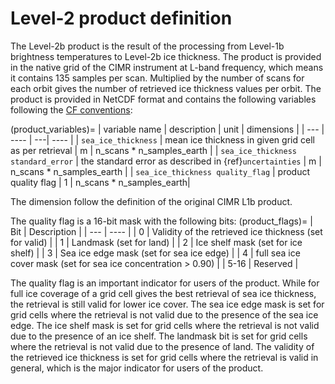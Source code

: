 # Level-2 product definition

The Level-2b product is the result of the processing from Level-1b brightness
temperatures to Level-2b ice thickness. The product is provided in the native
grid of the CIMR instrument at L-band frequency, which means it contains 135
samples per scan. Multiplied by the number of scans for each orbit gives the
number of retrieved ice thickness values per orbit. The product is provided in
NetCDF format and contains the following variables following the [CF
conventions](http://cfconventions.org/):

(product_variables)=
| variable name | description | unit | dimensions |
| --- | ---- | ---| ---- |
| `sea_ice_thickness` | mean ice thickness in given grid cell as per retrieval | m | n_scans * n_samples_earth |
| `sea_ice_thickness standard_error` | the standard error as described in {ref}`uncertainties` | m | n_scans * n_samples_earth |
| `sea_ice_thickness quality_flag` | product quality flag | 1 | n_scans * n_samples_earth| 


The dimension follow the definition of the original CIMR L1b product.

The quality flag is a 16-bit mask with the following bits:
(product_flags)=
| Bit | Description |
| --- | ---- |
| 0 | Validity of the retrieved ice thickness (set for valid) |
| 1 | Landmask (set for land) |
| 2 | Ice shelf mask (set for ice shelf) |
| 3 | Sea ice edge mask (set for sea ice edge) |
| 4 | full sea ice cover mask (set for sea ice concentration > 0.90) |
| 5-16 | Reserved |


The quality flag is an important indicator for users of the product. While for
full ice coverage of a grid cell gives the best retrieval of sea ice thickness,
the retrieval is still valid for lower ice cover. The sea ice edge mask is set
for grid cells where the retrieval is not valid due to the presence of the sea
ice edge. The ice shelf mask is set for grid cells where the retrieval is
not valid due to the presence of an ice shelf. The landmask bit is set for
grid cells where the retrieval is not valid due to the presence of land.
The validity of the retrieved ice thickness is set for grid cells where the
retrieval is valid in general, which is the major indicator for users of
the product.


